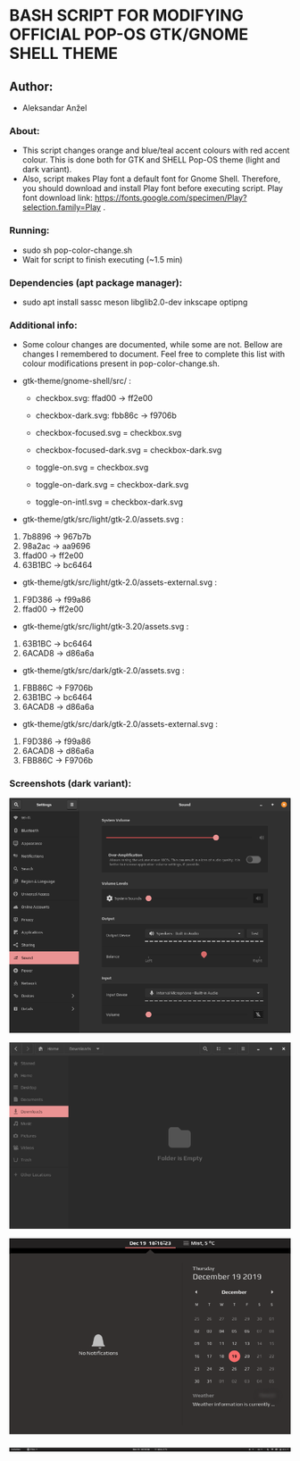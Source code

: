 # BASH SCRIPT FOR MODIFYING OFFICIAL POP-OS GTK/GNOME SHELL THEME

## Author:
* Aleksandar Anžel

### About:
* This script changes orange and blue/teal accent colours with red accent colour. This is done both for GTK and SHELL Pop-OS theme (light and dark variant).
* Also, script makes Play font a default font for Gnome Shell. Therefore, you should download and install Play font before executing script. Play font download link: https://fonts.google.com/specimen/Play?selection.family=Play .

### Running:
* sudo sh pop-color-change.sh
* Wait for script to finish executing (~1.5 min)

### Dependencies (apt package manager):
* sudo apt install sassc meson libglib2.0-dev inkscape optipng

### Additional info:
* Some colour changes are documented, while some are not. Bellow are changes I remembered to document. Feel free to complete this list with colour modifications present in pop-color-change.sh.


* gtk-theme/gnome-shell/src/ :

	* checkbox.svg: ffad00 -> ff2e00

	* checkbox-dark.svg: fbb86c -> f9706b

	* checkbox-focused.svg = checkbox.svg

	* checkbox-focused-dark.svg = checkbox-dark.svg

	* toggle-on.svg = checkbox.svg

	* toggle-on-dark.svg = checkbox-dark.svg

	* toggle-on-intl.svg = checkbox-dark.svg


* gtk-theme/gtk/src/light/gtk-2.0/assets.svg :

1. 7b8896 -> 967b7b
2. 98a2ac -> aa9696
3. ffad00 -> ff2e00
4. 63B1BC -> bc6464

* gtk-theme/gtk/src/light/gtk-2.0/assets-external.svg :

1. F9D386 -> f99a86
2. ffad00 -> ff2e00

* gtk-theme/gtk/src/light/gtk-3.20/assets.svg :

1. 63B1BC -> bc6464
2. 6ACAD8 -> d86a6a

* gtk-theme/gtk/src/dark/gtk-2.0/assets.svg :

1. FBB86C -> F9706b
2. 63B1BC -> bc6464
3. 6ACAD8 -> d86a6a

* gtk-theme/gtk/src/dark/gtk-2.0/assets-external.svg :

1. F9D386 -> f99a86
2. 6ACAD8 -> d86a6a
3. FBB86C -> F9706b


### Screenshots (dark variant):

![Control Center](Screenshots/Control_center.png)

![File Manager](Screenshots/File_manager.png)

![Calendar](Screenshots/Calendar.png)

![Top Panel](Screenshots/Top_panel.png)


